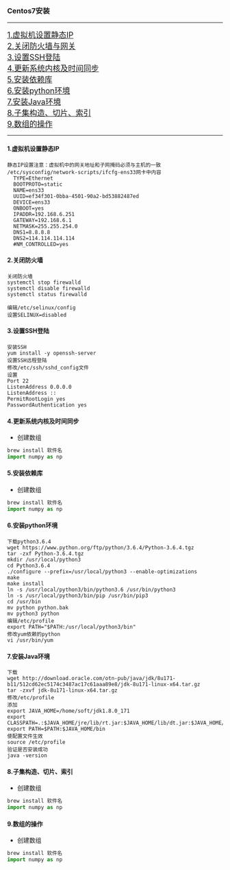### Centos7安装
---
<font size=4>[1.虚拟机设置静态IP](#1)</font><br>
<font size=4>[2.关闭防火墙与网关](#2)</font><br>
<font size=4>[3.设置SSH登陆](#3)</font><br>
<font size=4>[4.更新系统内核及时间同步](#4)</font><br>
<font size=4>[5.安装依赖库](#5)</font><br>
<font size=4>[6.安装python环境](#6)</font><br>
<font size=4>[7.安装Java环境](#7)</font><br>
<font size=4>[8.子集构造、切片、索引](#8)</font><br>
<font size=4>[9.数组的操作](#9)</font><br>

---

<h4 id="1">1.虚拟机设置静态IP</h4>

  ```
  静态IP设置注意：虚拟机中的网关地址和子网掩码必须与主机的一致
  /etc/sysconfig/network-scripts/ifcfg-ens33网卡中内容
    TYPE=Ethernet
    BOOTPROTO=static
    NAME=ens33
    UUID=ef34f301-0bba-4501-90a2-bd53882487ed
    DEVICE=ens33
    ONBOOT=yes
    IPADDR=192.168.6.251
    GATEWAY=192.168.6.1
    NETMASK=255.255.254.0
    DNS1=8.8.8.8
    DNS2=114.114.114.114
    #NM_CONTROLLED=yes
  ```

<h4 id="2">2.关闭防火墙</h4>

  ```
  关闭防火墙
  systemctl stop firewalld
  systemctl disable firewalld
  systemctl status firewalld

  编辑/etc/selinux/config
  设置SELINUX=disabled
  ```

<h4 id="3">3.设置SSH登陆</h4>

  ```
  安装SSH
  yum install -y openssh-server
  设置SSH远程登陆
  修改/etc/ssh/sshd_config文件
  设置
  Port 22
  ListenAddress 0.0.0.0
  ListenAddress ::
  PermitRootLogin yes
  PasswordAuthentication yes
  ```

<h4 id="4">4.更新系统内核及时间同步</h4>

  - 创建数组

  ```python
  brew install 软件名
  import numpy as np
  ```

<h4 id="5">5.安装依赖库</h4>

  - 创建数组

  ```python
  brew install 软件名
  import numpy as np
  ```

<h4 id="6">6.安装python环境</h4>

  ```
  下载python3.6.4
  wget https://www.python.org/ftp/python/3.6.4/Python-3.6.4.tgz
  tar -zxf Python-3.6.4.tgz
  mkdir /usr/local/python3
  cd Python3.6.4
  ./configure --prefix=/usr/local/python3 --enable-optimizations
  make
  make install
  ln -s /usr/local/python3/bin/python3.6 /usr/bin/python3
  ln -s /usr/local/python3/bin/pip /usr/bin/pip3
  cd /usr/bin
  mv python python.bak
  mv python3 python
  编辑/etc/profile
  export PATH="$PATH:/usr/local/python3/bin"
  修改yum依赖的python
  vi /usr/bin/yum
  ```

<h4 id="7">7.安装Java环境</h4>

  ```
  下载
  wget http://download.oracle.com/otn-pub/java/jdk/8u171-b11/512cd62ec5174c3487ac17c61aaa89e8/jdk-8u171-linux-x64.tar.gz
  tar -zxvf jdk-8u171-linux-x64.tar.gz
  修改/etc/profile
  添加
  export JAVA_HOME=/home/soft/jdk1.8.0_171
  export CLASSPATH=.:$JAVA_HOME/jre/lib/rt.jar:$JAVA_HOME/lib/dt.jar:$JAVA_HOME/lib/tools.jar
  export PATH=$PATH:$JAVA_HOME/bin
  使配置文件生效
  source /etc/profile
  验证是否安装成功
  java -version
  ```

<h4 id="8">8.子集构造、切片、索引</h4>

  - 创建数组

  ```python
  brew install 软件名
  import numpy as np
  ```

<h4 id="9">9.数组的操作</h4>

- 创建数组

```python
brew install 软件名
import numpy as np
```
